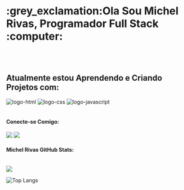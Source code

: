 <h1> :grey_exclamation:Ola Sou Michel Rivas, Programador Full Stack :computer:</h1>
<br>
<br>
<h2>Atualmente estou Aprendendo e Criando Projetos com:</h2>

 <img src="https://img.shields.io/badge/HTML5-E34F26?style=for-the-badge&logo=html5&logoColor=white" alt="logo-html">   <img src="https://img.shields.io/badge/CSS3-1572B6?style=for-the-badge&logo=css3&logoColor=white" alt="logo-css">  <img src="https://img.shields.io/badge/JavaScript-F7DF1E?style=for-the-badge&logo=javascript&logoColor=black" alt="logo-javascript">
 <br>
 <br>

 <h4>Conecte-se Comigo:</h4>
 <a href="https://www.linkedin.com/in/michel-rivas/" target="_blank"><img src="https://img.shields.io/badge/LinkedIn-0077B5?style=for-the-badge&logo=linkedin&logoColor=white"></a> <a href="https://api.whatsapp.com/send?phone=+5565992086225&text=Ol%C3%A1,%20venho%20do%20seu%20perfil%20GitHub." target="_blank"><img src="https://img.shields.io/badge/WhatsApp-25D366?style=for-the-badge&logo=whatsapp&logoColor=white"></a>

<br>

 <h4>Michel Rivas GitHub Stats:</h4>
 <br>
<picture>
  <source
    srcset="https://github-readme-stats.vercel.app/api?username=michelrivas204&show_icons=true&theme=dark"
    media="(prefers-color-scheme: dark)"
  />
  <source
    srcset="https://github-readme-stats.vercel.app/api?username=michelrivas204&show_icons=true"
    media="(prefers-color-scheme: light), (prefers-color-scheme: no-preference)"
  />
  <img src="https://github-readme-stats.vercel.app/api?username=anuraghazra&show_icons=true" />
</picture>  

![Top Langs](https://github-readme-stats.vercel.app/api/top-langs/?username=michelrivas204&layout=compact)
  


